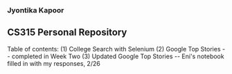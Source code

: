 
### Jyontika Kapoor
## CS315 Personal Repository

Table of contents:
(1) College Search with Selenium
(2) Google Top Stories -- completed in Week Two
(3) Updated Google Top Stories -- Eni's notebook filled in with my responses, 2/26

